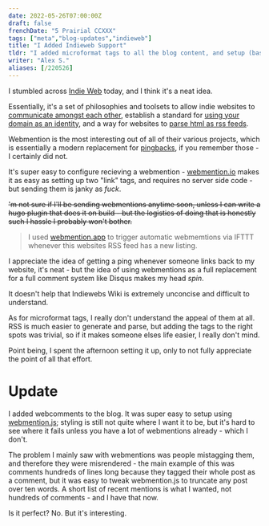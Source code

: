 ```yaml
---
date: 2022-05-26T07:00:00Z
draft: false
frenchDate: "5 Prairial CCXXX"
tags: ["meta","blog-updates","indieweb"]
title: "I Added Indieweb Support"
tldr: "I added microformat tags to all the blog content, and setup (basic) webmentions. I think it's a fine idea, but don't really think it'll go anywhere."
writer: "Alex S."
aliases: [/220526]
---
```


I stumbled across [Indie Web](https://indieweb.org/Getting_Started) today, and I think it's a neat idea.

Essentially, it's a set of philosophies and toolsets to allow indie websites to [communicate amongst each other](https://indieweb.org/Webmention), establish a standard for [using your domain as an identity](https://indieweb.org/IndieAuth), and a way for websites to [parse html as rss feeds](https://indieweb.org/h-feed).

Webmention is the most interesting out of all of their various projects, which is essentially a modern replacement for [pingbacks](https://indieweb.org/pingback), if you remember those - I certainly did not.

It's super easy to configure recieving a webmention - [webmention.io](https://webmention.io/) makes it as easy as setting up two "link" tags, and requires no server side code - but sending them is janky as _fuck_.

~~'m not sure if I'll be sending webmentions anytime soon, unless I can write a hugo plugin that does it on build - but the logistics of doing that is honestly such I hassle I probably won't bother.~~

> I used [webmention.app](https://webmention.app/docs#using-ifttt-to-trigger-checks=) to trigger automatic webmemtions via IFTTT whenever this websites RSS feed has a new listing.

I appreciate the idea of getting a ping whenever someone links back to my website, it's neat - but the idea of using webmentions as a full replacement for a full comment system like Disqus makes my head _spin_.

It doesn't help that Indiewebs Wiki is extremely unconcise and difficult to understand.

As for microformat tags, I really don't understand the appeal of them at all. RSS is much easier to generate and parse, but adding the tags to the right spots was trivial, so if it makes someone elses life easier, I really don't mind.

Point being, I spent the afternoon setting it up, only to not fully appreciate the point of all that effort.

# Update

I added webcomments to the blog. It was super easy to setup using [webmention.js](https://github.com/PlaidWeb/webmention.js/); styling is still not quite where I want it to be, but it's hard to see where it fails unless you have a lot of webmentions already - which I don't.

The problem I mainly saw with webmentions was people mistagging them, and therefore they were misrendered - the main example of this was comments hundreds of lines long because they tagged their whole post as a comment, but it was easy to tweak webmention.js to truncate any post over ten words. A short list of recent mentions is what I wanted, not hundreds of comments - and I have that now.

Is it perfect? No. But it's interesting.
